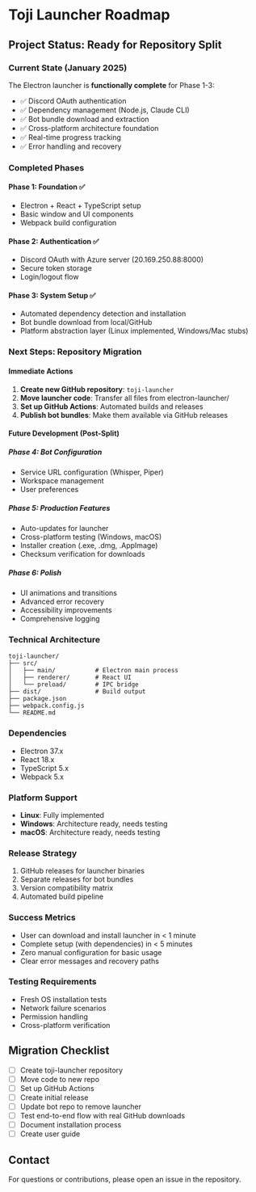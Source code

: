 # Toji Launcher Roadmap

## Project Status: Ready for Repository Split

### Current State (January 2025)
The Electron launcher is **functionally complete** for Phase 1-3:
- ✅ Discord OAuth authentication
- ✅ Dependency management (Node.js, Claude CLI)
- ✅ Bot bundle download and extraction
- ✅ Cross-platform architecture foundation
- ✅ Real-time progress tracking
- ✅ Error handling and recovery

### Completed Phases

#### Phase 1: Foundation ✅
- Electron + React + TypeScript setup
- Basic window and UI components
- Webpack build configuration

#### Phase 2: Authentication ✅
- Discord OAuth with Azure server (20.169.250.88:8000)
- Secure token storage
- Login/logout flow

#### Phase 3: System Setup ✅
- Automated dependency detection and installation
- Bot bundle download from local/GitHub
- Platform abstraction layer (Linux implemented, Windows/Mac stubs)

### Next Steps: Repository Migration

#### Immediate Actions
1. **Create new GitHub repository**: `toji-launcher`
2. **Move launcher code**: Transfer all files from electron-launcher/
3. **Set up GitHub Actions**: Automated builds and releases
4. **Publish bot bundles**: Make them available via GitHub releases

#### Future Development (Post-Split)

##### Phase 4: Bot Configuration
- Service URL configuration (Whisper, Piper)
- Workspace management
- User preferences

##### Phase 5: Production Features
- Auto-updates for launcher
- Cross-platform testing (Windows, macOS)
- Installer creation (.exe, .dmg, .AppImage)
- Checksum verification for downloads

##### Phase 6: Polish
- UI animations and transitions
- Advanced error recovery
- Accessibility improvements
- Comprehensive logging

### Technical Architecture

```
toji-launcher/
├── src/
│   ├── main/           # Electron main process
│   ├── renderer/       # React UI
│   └── preload/        # IPC bridge
├── dist/               # Build output
├── package.json
├── webpack.config.js
└── README.md
```

### Dependencies
- Electron 37.x
- React 18.x
- TypeScript 5.x
- Webpack 5.x

### Platform Support
- **Linux**: Fully implemented
- **Windows**: Architecture ready, needs testing
- **macOS**: Architecture ready, needs testing

### Release Strategy
1. GitHub releases for launcher binaries
2. Separate releases for bot bundles
3. Version compatibility matrix
4. Automated build pipeline

### Success Metrics
- User can download and install launcher in < 1 minute
- Complete setup (with dependencies) in < 5 minutes
- Zero manual configuration for basic usage
- Clear error messages and recovery paths

### Testing Requirements
- Fresh OS installation tests
- Network failure scenarios
- Permission handling
- Cross-platform verification

## Migration Checklist
- [ ] Create toji-launcher repository
- [ ] Move code to new repo
- [ ] Set up GitHub Actions
- [ ] Create initial release
- [ ] Update bot repo to remove launcher
- [ ] Test end-to-end flow with real GitHub downloads
- [ ] Document installation process
- [ ] Create user guide

## Contact
For questions or contributions, please open an issue in the repository.